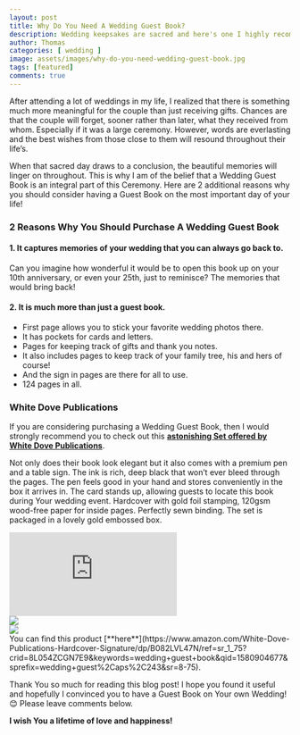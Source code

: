 ```yaml
---
layout: post
title: Why Do You Need A Wedding Guest Book?
description: Wedding keepsakes are sacred and here's one I highly recommend.
author: Thomas
categories: [ wedding ]
image: assets/images/why-do-you-need-wedding-guest-book.jpg
tags: [featured]
comments: true
---
```


After attending a lot of weddings in my life, I realized that there is something much more meaningful for the couple than 
just receiving gifts. Chances are that the couple will forget, sooner rather than later, what they received from whom. 
Especially if it was a large ceremony. However, words are everlasting and the best wishes from those close to them will 
resound throughout their life’s.

When that sacred day draws to a conclusion, the beautiful memories will linger on throughout. This is why I am of the 
belief that a Wedding Guest Book is an integral part of this Ceremony. Here are 2 additional reasons why you should 
consider having a Guest Book on the most important day of your life!

### 2 Reasons Why You Should Purchase A Wedding Guest Book

#### 1. It captures memories of your wedding that you can always go back to.
Can you imagine how wonderful it would be to open this book up on your 10th anniversary, or even your 25th, just to reminisce? 
The memories that would bring back!

#### 2. It is much more than just a guest book.
- First page allows you to stick your favorite wedding photos there.
- It has pockets for cards and letters.
- Pages for keeping track of gifts and thank you notes.
- It also includes pages to keep track of your family tree, his and hers of course!
- And the sign in pages are there for all to use.
- 124 pages in all.

### White Dove Publications
If you are considering purchasing a Wedding Guest Book, then I would strongly recommend you to check out this [**astonishing 
Set offered by White Dove Publications**](https://www.amazon.com/White-Dove-Publications-Hardcover-Signature/dp/B082LVL47N/ref=sr_1_75?crid=8L054ZCGN7E9&keywords=wedding+guest+book&qid=1580904677&sprefix=wedding+guest%2Caps%2C243&sr=8-75).

Not only does their book look elegant but it also comes with a premium pen and a table sign. The ink is rich, deep black that 
won’t ever bleed through the pages. The pen feels good in your hand and stores conveniently in the box it arrives in. 
The card stands up, allowing guests to locate this book during Your wedding event. Hardcover with gold foil stamping, 
120gsm wood-free paper for inside pages. Perfectly sewn binding. The set is packaged in a lovely gold embossed box.

<div class="embed-responsive embed-responsive-16by9">
    <iframe class="embed-responsive-item rounded-corners" src="https://www.youtube.com/embed/-gVC6Q4LEsE" frameborder="0" allow="accelerometer; autoplay; encrypted-media; gyroscope; picture-in-picture" allowfullscreen></iframe>
</div>
<div class="gallery">
    <div class="gallery-img img-col-2" style="padding-right: 0; width: 53.2%;">
        <img class="rounded-corners" src="https://images-na.ssl-images-amazon.com/images/I/71hzCQok0LL._AC_SL1500_.jpg" />
    </div>
    <div class="gallery-img img-col-2" style="width: 46.8%;">
        <img class="rounded-corners" src="https://images-na.ssl-images-amazon.com/images/I/81l-tLjlK2L._SL1500_.jpg" />
    </div>
</div>
You can find this product [**here**](https://www.amazon.com/White-Dove-Publications-Hardcover-Signature/dp/B082LVL47N/ref=sr_1_75?crid=8L054ZCGN7E9&keywords=wedding+guest+book&qid=1580904677&sprefix=wedding+guest%2Caps%2C243&sr=8-75).

Thank You so much for reading this blog post! I hope you found it useful and hopefully I convinced you to have a Guest Book on Your own Wedding! 😊 Please leave comments below.

**I wish You a lifetime of love and happiness!**